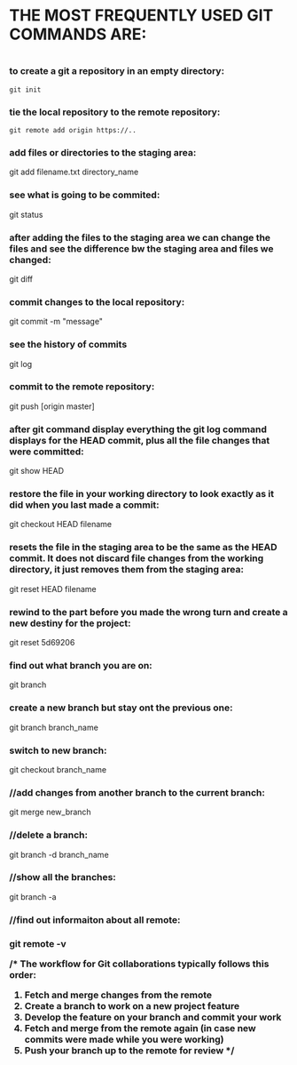 <h1> THE MOST FREQUENTLY USED GIT COMMANDS ARE:<h1>

<h3>to create a git a repository in an empty directory:</h3>
<code>git init</code>

<h3>tie the local repository to the remote repository:</h3>
<code>git remote add origin https://..</code>

<h3>add files or directories to the staging area:</h3>
<p>git add filename.txt directory_name</p>

<h3>see what is going to be commited:</h3>
<p>git status</p>

<h3>after adding the files to the staging area we can change the files and see the difference bw the staging area and files we changed:</h3>
<p>git diff</p>

<h3>commit changes to the local repository:</h3>
<p>git commit -m "message"<p>

<h3>see the history of commits</h3>
<p>git log<p>

<h3>commit to the remote repository:</h3>
<p>git push [origin master]<p>

<h3>after git command display everything the git log command displays for the HEAD commit, plus all the file changes that were committed:</h3>
<p>git show HEAD<p>

<h3>restore the file in your working directory to look exactly as it did when you last made a commit:</h3>
<p>git checkout HEAD filename<p>

<h3>resets the file in the staging area to be the same as the HEAD commit. It does not discard file changes from the working directory, it just removes them from the staging area:</h3>
<p>git reset HEAD filename<p>

<h3>rewind to the part before you made the wrong turn and create a new destiny for the project: </h3>
<p>git reset 5d69206<p>
 
<h3>find out what branch you are on:</h3>
<p>git branch<p>

<h3>create a new branch but stay ont the previous one:</h3>
<p>git branch branch_name<p>

<h3>switch to new branch:</h3>
<p>git checkout branch_name<p>

<h3>//add changes from another branch to the current branch:</h3>
<p>git merge new_branch<p>

<h3>//delete a branch:</h3>
<p>git branch -d branch_name<p>

<h3>//show all the branches:</h3>
<p>git branch -a<p>

<h3>//find out informaiton about all remote:<h3>
<p>git remote -v<p>

/*
The workflow for Git collaborations typically follows this order:
1. Fetch and merge changes from the remote
2. Create a branch to work on a new project feature
3. Develop the feature on your branch and commit your work
4. Fetch and merge from the remote again (in case new commits were made while you were working)
5. Push your branch up to the remote for review
*/

